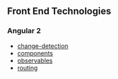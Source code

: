 ## Front End Technologies

### Angular 2

* [change-detection](https://babusuriyanarayanan.github.io/change-detection/)
* [components](https://babusuriyanarayanan.github.io/components/)
* [observables](https://babusuriyanarayanan.github.io/observables/)
* [routing](https://babusuriyanarayanan.github.io/routing/)

